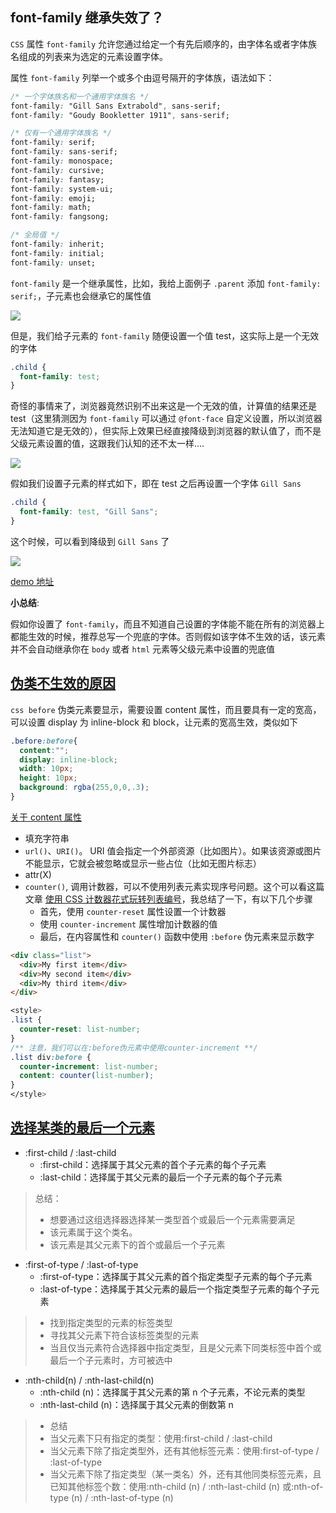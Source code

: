 ## font-family 继承失效了？

`CSS` 属性 `font-family` 允许您通过给定一个有先后顺序的，由字体名或者字体族名组成的列表来为选定的元素设置字体。

属性 `font-family` 列举一个或多个由逗号隔开的字体族，语法如下：

```css
/* 一个字体族名和一个通用字体族名 */
font-family: "Gill Sans Extrabold", sans-serif;
font-family: "Goudy Bookletter 1911", sans-serif;

/* 仅有一个通用字体族名 */
font-family: serif;
font-family: sans-serif;
font-family: monospace;
font-family: cursive;
font-family: fantasy;
font-family: system-ui;
font-family: emoji;
font-family: math;
font-family: fangsong;

/* 全局值 */
font-family: inherit;
font-family: initial;
font-family: unset;
```

`font-family` 是一个继承属性，比如，我给上面例子 `.parent` 添加 `font-family: serif;`，子元素也会继承它的属性值

![](https://p3-juejin.byteimg.com/tos-cn-i-k3u1fbpfcp/f5ea418dc4364ea4b616b678611f88c7~tplv-k3u1fbpfcp-zoom-1.image)

但是，我们给子元素的 `font-family` 随便设置一个值 test，这实际上是一个无效的字体

```css
.child {
  font-family: test;
}
```

奇怪的事情来了，浏览器竟然识别不出来这是一个无效的值，计算值的结果还是 test（这里猜测因为 `font-family` 可以通过 `@font-face` 自定义设置，所以浏览器无法知道它是无效的），但实际上效果已经直接降级到浏览器的默认值了，而不是父级元素设置的值，这跟我们认知的还不太一样....

![](https://p3-juejin.byteimg.com/tos-cn-i-k3u1fbpfcp/e9c600a10fa740cab46762875ae98e9d~tplv-k3u1fbpfcp-zoom-1.image)

假如我们设置子元素的样式如下，即在 test 之后再设置一个字体 `Gill Sans`

```css
.child {
  font-family: test, "Gill Sans";
}
```

这个时候，可以看到降级到 `Gill Sans` 了

![](https://p3-juejin.byteimg.com/tos-cn-i-k3u1fbpfcp/507ddc6d863c4a51ae767ab29f46a103~tplv-k3u1fbpfcp-zoom-1.image)

[demo 地址](https://codepen.io/gpingfeng/pen/KKgoVoJ)

**小总结**:

假如你设置了 `font-family`，而且不知道自己设置的字体能不能在所有的浏览器上都能生效的时候，推荐总写一个兜底的字体。否则假如该字体不生效的话，该元素并不会自动继承你在 `body` 或者 `html` 元素等父级元素中设置的兜底值

## [伪类不生效的原因](https://www.html.cn/qa/css3/15060.html)

`css before` 伪类元素要显示，需要设置 content 属性，而且要具有一定的宽高，可以设置 display 为 inline-block 和 block，让元素的宽高生效，类似如下

```css
.before:before{
  content:"";
  display: inline-block;
  width: 10px;
  height: 10px;
  background: rgba(255,0,0,.3);
}
```

[关于 content  属性](https://developer.mozilla.org/zh-CN/docs/Web/CSS/content)

- 填充字符串
-  `url()`、`URI()`。 URI 值会指定一个外部资源（比如图片）。如果该资源或图片不能显示，它就会被忽略或显示一些占位（比如无图片标志）
-  attr(X)
-  `counter()`, 调用计数器，可以不使用列表元素实现序号问题。这个可以看这篇文章 [使用 CSS 计数器花式玩转列表编号](https://segmentfault.com/a/1190000038292189)，我总结了一下，有以下几个步骤
   -  首先，使用 `counter-reset` 属性设置一个计数器
   -  使用 `counter-increment` 属性增加计数器的值
   -  最后，在内容属性和 `counter()` 函数中使用 `:before` 伪元素来显示数字

```html
<div class="list">
  <div>My first item</div>
  <div>My second item</div>
  <div>My third item</div>
</div>
```
```css
<style>
.list {
  counter-reset: list-number;
}
/** 注意，我们可以在:before伪元素中使用counter-increment **/
.list div:before {
  counter-increment: list-number;
  content: counter(list-number);
}
</style>
```

## [选择某类的最后一个元素](https://juejin.cn/post/6844904072206614535) 

- :first-child / :last-child
  - :first-child：选择属于其父元素的首个子元素的每个子元素
  - :last-child：选择属于其父元素的最后一个子元素的每个子元素

> 总结：
> - 想要通过这组选择器选择某一类型首个或最后一个元素需要满足
> - 该元素属于这个类名。
> - 该元素是其父元素下的首个或最后一个子元素

- :first-of-type / :last-of-type
  - :first-of-type：选择属于其父元素的首个指定类型子元素的每个子元素
  - :last-of-type：选择属于其父元素的最后一个指定类型子元素的每个子元素

> - 找到指定类型的元素的标签类型
> - 寻找其父元素下符合该标签类型的元素
> - 当且仅当元素符合选择器中指定类型，且是父元素下同类标签中首个或最后一个子元素时，方可被选中

- :nth-child(n) / :nth-last-child(n)
  - :nth-child (n)：选择属于其父元素的第 n 个子元素，不论元素的类型
  - :nth-last-child (n)：选择属于其父元素的倒数第 n 

> - 总结
> - 当父元素下只有指定的类型：使用:first-child / :last-child
> - 当父元素下除了指定类型外，还有其他标签元素：使用:first-of-type / :last-of-type
> - 当父元素下除了指定类型（某一类名）外，还有其他同类标签元素，且已知其他标签个数：使用:nth-child (n) / :nth-last-child (n) 或:nth-of-type (n) / :nth-last-of-type (n)

